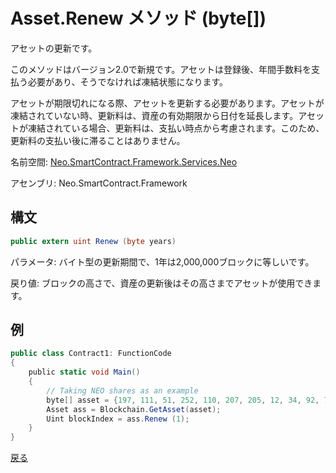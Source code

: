 # Asset.Renew メソッド (byte[])

アセットの更新です。

このメソッドはバージョン2.0で新規です。アセットは登録後、年間手数料を支払う必要があり、そうでなければ凍結状態になります。

アセットが期限切れになる際、アセットを更新する必要があります。アセットが凍結されていない時、更新料は、資産の有効期限から日付を延長します。アセットが凍結されている場合、更新料は、支払い時点から考慮されます。このため、更新料の支払い後に滞ることはありません。

名前空間: [Neo.SmartContract.Framework.Services.Neo](../../neo.md)

アセンブリ: Neo.SmartContract.Framework

## 構文

```c#
public extern uint Renew (byte years)
```

パラメータ: バイト型の更新期間で、1年は2,000,000ブロックに等しいです。

戻り値: ブロックの高さで、資産の更新後はその高さまでアセットが使用できます。

## 例

```c#
public class Contract1: FunctionCode
{
    public static void Main()
    {
        // Taking NEO shares as an example
        byte[] asset = {197, 111, 51, 252, 110, 207, 205, 12, 34, 92, 74, 179, 86, 254, 229, 147, 144, 175, 133, 96, 190, 147, 15, 174, 190, 116, 166, 218, 255, 124, 155};
        Asset ass = Blockchain.GetAsset(asset);
        Uint blockIndex = ass.Renew (1);
    }
}
```



[戻る](../Asset.md)
